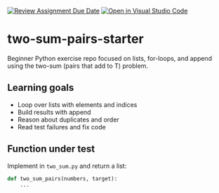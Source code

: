 [![Review Assignment Due Date](https://classroom.github.com/assets/deadline-readme-button-22041afd0340ce965d47ae6ef1cefeee28c7c493a6346c4f15d667ab976d596c.svg)](https://classroom.github.com/a/VCUEwr-d)
[![Open in Visual Studio Code](https://classroom.github.com/assets/open-in-vscode-2e0aaae1b6195c2367325f4f02e2d04e9abb55f0b24a779b69b11b9e10269abc.svg)](https://classroom.github.com/online_ide?assignment_repo_id=20533837&assignment_repo_type=AssignmentRepo)
# two-sum-pairs-starter

Beginner Python exercise repo focused on lists, for-loops, and append using the two-sum (pairs that add to T) problem.

## Learning goals
- Loop over lists with elements and indices
- Build results with append
- Reason about duplicates and order
- Read test failures and fix code

## Function under test

Implement in `two_sum.py` and return a list:

```python
def two_sum_pairs(numbers, target):
    ...
```
